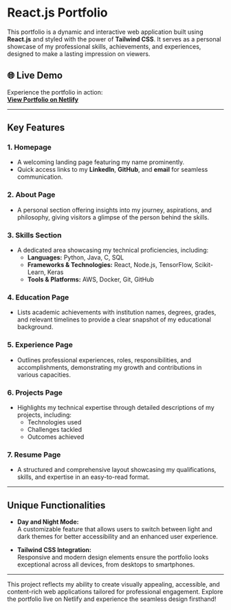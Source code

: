 # React.js Portfolio

This portfolio is a dynamic and interactive web application built using **React.js** and styled with the power of **Tailwind CSS**. It serves as a personal showcase of my professional skills, achievements, and experiences, designed to make a lasting impression on viewers.

## 🌐 Live Demo
Experience the portfolio in action:  
[**View Portfolio on Netlify**](https://mehmoodulhaq570.netlify.app/)

---

## Key Features

### 1. Homepage
- A welcoming landing page featuring my name prominently.
- Quick access links to my **LinkedIn**, **GitHub**, and **email** for seamless communication.

### 2. About Page
- A personal section offering insights into my journey, aspirations, and philosophy, giving visitors a glimpse of the person behind the skills.

### 3. Skills Section
- A dedicated area showcasing my technical proficiencies, including:
  - **Languages:** Python, Java, C, SQL
  - **Frameworks & Technologies:** React, Node.js, TensorFlow, Scikit-Learn, Keras
  - **Tools & Platforms:** AWS, Docker, Git, GitHub

### 4. Education Page
- Lists academic achievements with institution names, degrees, grades, and relevant timelines to provide a clear snapshot of my educational background.

### 5. Experience Page
- Outlines professional experiences, roles, responsibilities, and accomplishments, demonstrating my growth and contributions in various capacities.

### 6. Projects Page
- Highlights my technical expertise through detailed descriptions of my projects, including:
  - Technologies used
  - Challenges tackled
  - Outcomes achieved

### 7. Resume Page
- A structured and comprehensive layout showcasing my qualifications, skills, and expertise in an easy-to-read format.

---

## Unique Functionalities
- **Day and Night Mode:**  
  A customizable feature that allows users to switch between light and dark themes for better accessibility and an enhanced user experience.

- **Tailwind CSS Integration:**  
  Responsive and modern design elements ensure the portfolio looks exceptional across all devices, from desktops to smartphones.

---

This project reflects my ability to create visually appealing, accessible, and content-rich web applications tailored for professional engagement. Explore the portfolio live on Netlify and experience the seamless design firsthand!
